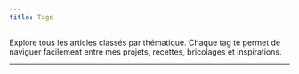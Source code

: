 ```yaml
---
title: Tags
---
```


Explore tous les articles classés par thématique.
Chaque tag te permet de naviguer facilement entre mes projets, recettes, bricolages et inspirations.

---
